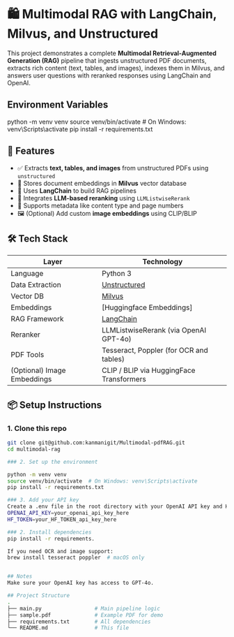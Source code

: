 
# 🛍️ Multimodal RAG with LangChain, Milvus, and Unstructured

This project demonstrates a complete **Multimodal Retrieval-Augmented Generation (RAG)** pipeline that ingests unstructured PDF documents, extracts rich content (text, tables, and images), indexes them in Milvus, and answers user questions with reranked responses using LangChain and OpenAI.



## Environment Variables

python -m venv venv
source venv/bin/activate  # On Windows: venv\Scripts\activate
pip install -r requirements.txt





## 🚀 Features

- ✅ Extracts **text, tables, and images** from unstructured PDFs using `unstructured`
- 📂 Stores document embeddings in **Milvus** vector database
- 🤖 Uses **LangChain** to build RAG pipelines
- 🔁 Integrates **LLM-based reranking** using `LLMListwiseRerank`
- 📄 Supports metadata like content type and page numbers
- 🖼️ (Optional) Add custom **image embeddings** using CLIP/BLIP

## 🛠️ Tech Stack

| Layer            | Technology                                  |
|------------------|----------------------------------------------|
| Language         | Python 3                                     |
| Data Extraction  | [Unstructured](https://github.com/Unstructured-IO/unstructured) |
| Vector DB        | [Milvus](https://milvus.io)                  |
| Embeddings       | [Huggingface Embeddings]
| RAG Framework    | [LangChain](https://www.langchain.com)       |
| Reranker         | LLMListwiseRerank (via OpenAI GPT-4o)        |
| PDF Tools        | Tesseract, Poppler (for OCR and tables)      |
| (Optional) Image Embeddings | CLIP / BLIP via HuggingFace Transformers |



## 📦 Setup Instructions

### 1. Clone this repo

```bash
git clone git@github.com:kanmanigit/Multimodal-pdfRAG.git
cd multimodal-rag

### 2. Set up the environment

python -m venv venv
source venv/bin/activate  # On Windows: venv\Scripts\activate
pip install -r requirements.txt

### 3. Add your API key
Create a .env file in the root directory with your OpenAI API key and Huggingface API key:
OPENAI_API_KEY=your_openai_api_key_here
HF_TOKEN=your_HF_TOKEN_api_key_here

### 2. Install dependencies
pip install -r requirements.

If you need OCR and image support:
brew install tesseract poppler  # macOS only


## Notes
Make sure your OpenAI key has access to GPT-4o.

## Project Structure
.
├── main.py                 # Main pipeline logic
├── sample.pdf              # Example PDF for demo
├── requirements.txt        # All dependencies
└── README.md               # This file

